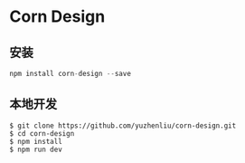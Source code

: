 # Corn Design

## 安装

```ts
npm install corn-design --save
```

## 本地开发

```
$ git clone https://github.com/yuzhenliu/corn-design.git
$ cd corn-design
$ npm install
$ npm run dev
```
